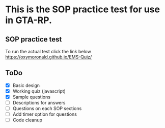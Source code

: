 # This is the SOP practice test for use in GTA-RP. 

## SOP practice test
To run the actual test click the link below
https://oxymoronald.github.io/EMS-Quiz/

## ToDo
- [x] Basic design
- [x] Working quiz (javascript)
- [x] Sample questions
- [ ] Descriptions for answers
- [ ] Questions on each SOP sections
- [ ] Add timer option for questions
- [ ] Code cleanup 
